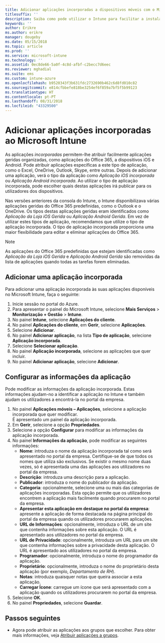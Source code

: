 ```yaml
---
title: Adicionar aplicações incorporadas a dispositivos móveis com o Microsoft Intune
titlesuffix: ''
description: Saiba como pode utilizar o Intune para facilitar a instalação de aplicações incorporadas em dispositivos móveis.
keywords: ''
author: Erikre
ms.author: erikre
manager: dougeby
ms.date: 05/15/2018
ms.topic: article
ms.prod: ''
ms.service: microsoft-intune
ms.technology: ''
ms.assetid: 0ec8de66-5a0f-4c8d-afbf-c2becc7d6eec
ms.reviewer: mghadial
ms.suite: ems
ms.custom: intune-azure
ms.openlocfilehash: b9520343f3b631fdc2732690b462c6d8fd010c82
ms.sourcegitcommit: e814cfbbefe818be3254ef6f859a7bf5f5b99123
ms.translationtype: HT
ms.contentlocale: pt-PT
ms.lasthandoff: 08/31/2018
ms.locfileid: "43329500"
---
```

# <a name="add-built-in-apps-to-microsoft-intune"></a>Adicionar aplicações incorporadas ao Microsoft Intune

As aplicações *incorporadas* permitem-lhe atribuir facilmente aplicações geridas organizadas, como aplicações do Office 365, a dispositivos iOS e Android. Pode atribuir aplicações específicas a este tipo de aplicação, como o Excel, OneDrive, Outlook, Skype, entre outras. Depois de adicionar uma aplicação, verá o tipo da aplicação como *Aplicação iOS incorporada* ou *Aplicação Android incorporada*. Ao utilizar o tipo de aplicação incorporada, pode escolher quais destas aplicações irá publicar para os utilizadores dos dispositivos.

Nas versões anteriores da consola do Intune, o Intune disponibilizava várias aplicações geridas do Office 365 predefinidas, como o Outlook e o OneDrive. Os tipos destas aplicações geridas eram identificados como *Aplicação da Loja iOS Gerida* ou *Aplicação Android Gerida*. Em vez de utilizar estes tipos de aplicação, recomendamos que utilize o tipo de aplicação incorporada. O tipo de aplicação incorporada proporciona uma maior flexibilidade para editar e eliminar aplicações do Office 365.

>[!NOTE]
>As aplicações do Office 365 predefinidas que estejam identificadas como *Aplicação da Loja iOS Gerida* e *Aplicação Android Gerida* são removidas da lista de aplicações quando todas as tarefas forem eliminadas.

## <a name="add-a-built-in-app"></a>Adicionar uma aplicação incorporada

Para adicionar uma aplicação incorporada às suas aplicações disponíveis no Microsoft Intune, faça o seguinte:
1. Inicie sessão no portal do Azure.
2. Para apresentar o painel do Microsoft Intune, selecione **Mais Serviços** > **Monitorização + Gestão** > **Intune**.
3. No painel **Intune**, selecione **Aplicações do cliente**.
4. No painel **Aplicações do cliente**, em **Gerir**, selecione **Aplicações**.
5. Selecione **Adicionar**.
6. No painel **Adicionar aplicação**, na lista **Tipo de aplicação**, selecione **Aplicação incorporada**.
7. Selecione **Selecionar aplicação**.
8. No painel **Aplicação incorporada**, selecione as aplicações que quer incluir.
9. No painel **Adicionar aplicação**, selecione **Adicionar**.


## <a name="configure-app-information"></a>Configurar as informações da aplicação

Pode modificar as informações da aplicação incorporada. Estas informações ajudam-no a identificar a aplicação no Intune e também ajudam os utilizadores a encontrá-la no portal da empresa.
1. No painel **Aplicações móveis – Aplicações**, selecione a aplicação incorporada que quer modificar.  
    É apresentado um painel da aplicação incorporada.
2. Em **Gerir**, selecione a opção **Propriedades**.
3. Selecione a opção **Configurar** para modificar as informações da aplicação incorporada.
4. No painel **Informações da aplicação**, pode modificar as seguintes informações:
    - **Nome**: introduza o nome da aplicação incorporada tal como será apresentado no portal da empresa. Certifique-se de que todos os nomes que utiliza são exclusivos. Se existir o mesmo nome duas vezes, só é apresentada uma das aplicações aos utilizadores no portal da empresa.
    - **Descrição**: introduza uma descrição para a aplicação. 
    - **Publicador**: introduza o nome do publicador da aplicação.
    - **Categoria**: opcionalmente, selecione uma ou mais das categorias de aplicações incorporadas. Esta opção permite que os utilizadores encontrem a aplicação mais facilmente quando procurarem no portal da empresa.
    - **Apresentar esta aplicação em destaque no portal da empresa**: apresente a aplicação de forma destacada na página principal do portal da empresa quando os utilizadores procurarem aplicações.
    - **URL de Informações**: opcionalmente, introduza o URL de um site que contenha informações sobre esta aplicação. O URL é apresentado aos utilizadores no portal da empresa.
    - **URL de Privacidade**: opcionalmente, introduza um URL para um site que contenha informações sobre a privacidade desta aplicação. O URL é apresentado aos utilizadores no portal da empresa.
    - **Programador**: opcionalmente, introduza o nome do programador da aplicação.
    - **Proprietário**: opcionalmente, introduza o nome do proprietário desta aplicação (por exemplo, *Departamento de RH*).
    - **Notas**: introduza quaisquer notas que queira associar a esta aplicação.
    - **Carregar Ícone**: carregue um ícone que será apresentado com a aplicação quando os utilizadores procurarem no portal da empresa.
4. Selecione **OK**.
5. No painel **Propriedades**, selecione **Guardar**.

## <a name="next-steps"></a>Passos seguintes

- Agora pode atribuir as aplicações aos grupos que escolher. Para obter mais informações, veja [Atribuir aplicações a grupos](apps-deploy.md).
